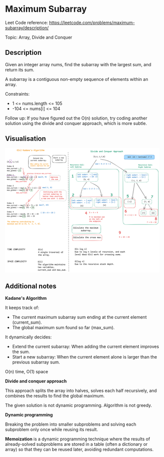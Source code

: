 # Maximum Subarray

Leet Code reference: https://leetcode.com/problems/maximum-subarray/description/

Topic: Array, Divide and Conquer

## Description

Given an integer array nums, find the subarray with the largest sum, and return its sum.

A subarray is a contiguous non-empty sequence of elements within an array.

Constraints:

- 1 <= nums.length <= 105
- -104 <= nums[i] <= 104

Follow up: If you have figured out the O(n) solution, try coding another solution using the divide and conquer approach, which is more subtle.

## Visualisation

![53_subarray.png](..%2Fimages%2F53_subarray.png)

## Additional notes

**Kadane's Algorithm**

It keeps track of:
- The current maximum subarray sum ending at the current element (current_sum).
- The global maximum sum found so far (max_sum).

It dynamically decides:

- Extend the current subarray: When adding the current element improves the sum.
- Start a new subarray: When the current element alone is larger than the previous subarray sum.

O(n) time, O(1) space

**Divide and conquer approach**

This approach splits the array into halves, solves each half recursively, and combines the results to find the global maximum.

The given solution is not dynamic programming. Algorithm is not greedy.

**Dynamic programming**

Breaking the problem into smaller subproblems and solving each subproblem only once while reusing its result.

**Memoization** is a dynamic programming technique where the results of already-solved subproblems are stored in 
a table (often a dictionary or array) so that they can be reused later, avoiding redundant computations. 